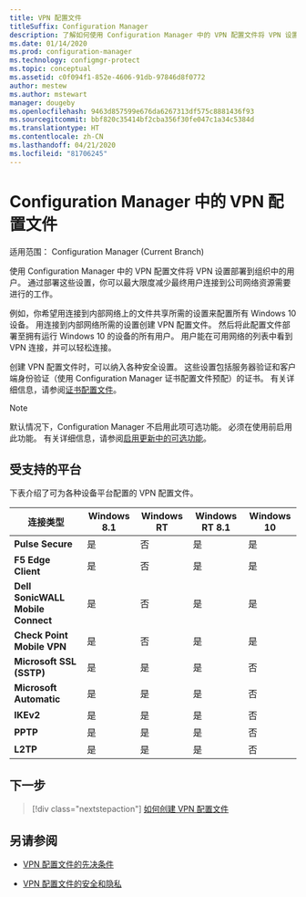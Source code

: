 ```yaml
---
title: VPN 配置文件
titleSuffix: Configuration Manager
description: 了解如何使用 Configuration Manager 中的 VPN 配置文件将 VPN 设置部署到组织中的用户。
ms.date: 01/14/2020
ms.prod: configuration-manager
ms.technology: configmgr-protect
ms.topic: conceptual
ms.assetid: c0f094f1-852e-4606-91db-97846d8f0772
author: mestew
ms.author: mstewart
manager: dougeby
ms.openlocfilehash: 9463d857599e676da6267313df575c8881436f93
ms.sourcegitcommit: bbf820c35414bf2cba356f30fe047c1a34c5384d
ms.translationtype: HT
ms.contentlocale: zh-CN
ms.lasthandoff: 04/21/2020
ms.locfileid: "81706245"
---
```

# <a name="vpn-profiles-in-configuration-manager"></a>Configuration Manager 中的 VPN 配置文件

适用范围：  Configuration Manager (Current Branch)

<!--1283610-->
使用 Configuration Manager 中的 VPN 配置文件将 VPN 设置部署到组织中的用户。 通过部署这些设置，你可以最大限度减少最终用户连接到公司网络资源需要进行的工作。  

例如，你希望用连接到内部网络上的文件共享所需的设置来配置所有 Windows 10 设备。 用连接到内部网络所需的设置创建 VPN 配置文件。 然后将此配置文件部署至拥有运行 Windows 10 的设备的所有用户。 用户能在可用网络的列表中看到 VPN 连接，并可以轻松连接。

创建 VPN 配置文件时，可以纳入各种安全设置。 这些设置包括服务器验证和客户端身份验证（使用 Configuration Manager 证书配置文件预配）的证书。 有关详细信息，请参阅[证书配置文件](introduction-to-certificate-profiles.md)。

> [!Note]
> 默认情况下，Configuration Manager 不启用此项可选功能。 必须在使用前启用此功能。 有关详细信息，请参阅[启用更新中的可选功能](../../core/servers/manage/install-in-console-updates.md#bkmk_options)。<!--505213-->  

## <a name="supported-platforms"></a>受支持的平台

下表介绍了可为各种设备平台配置的 VPN 配置文件。

|连接类型|Windows 8.1|Windows RT|Windows RT 8.1|Windows 10|
|---------------|-----------|----------|--------------|----------|
|**Pulse Secure**|是|否|是|是|
|**F5 Edge Client**|是|否|是|是|
|**Dell SonicWALL Mobile Connect**|是|否|是|是|
|**Check Point Mobile VPN**|是|否|是|是|
|**Microsoft SSL (SSTP)**|是|是|是|否|
|**Microsoft Automatic**|是|是|是|否|
|**IKEv2**|是|是|是|否|
|**PPTP**|是|是|是|否|
|**L2TP**|是|是|是|否|

## <a name="next-step"></a>下一步

> [!div class="nextstepaction"]
> [如何创建 VPN 配置文件](create-vpn-profiles.md)

## <a name="see-also"></a>另请参阅

- [VPN 配置文件的先决条件](../plan-design/prerequisites-for-wifi-vpn-profiles.md)

- [VPN 配置文件的安全和隐私](../plan-design/security-and-privacy-for-wifi-vpn-profiles.md)
